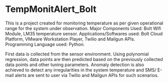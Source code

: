 # TempMonitAlert_Bolt
This is a project created for monitoring temperature as per given operational range for the system under observation.
Major Components Used: Bolt Wifi Module, LM35 temperature sensor. 
Applications/Softwares used: Bolt Cloud Platform, VMware Workstation Player, Twilio and Mailgun APIs. 
Programming Language used: Python. 

First data is collected from the sensor environment. Using polynomial regression, data points are then predicted based on the previously collected data points and other tuning parameters. Anomaly detection is also achieved to detect any irregularities in the system temperature and SMS/ E-mail alerts are sent to user via Twilio and Mailgun APIs for such scenarios.
